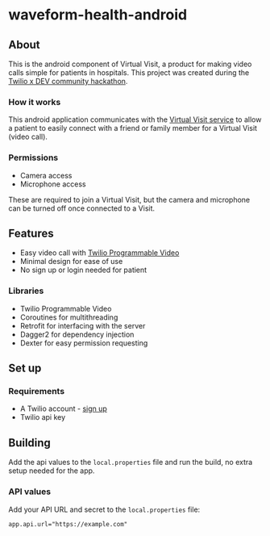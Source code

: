 # waveform-health-android

## About

This is the android component of Virtual Visit, a product for making video calls simple for patients in hospitals.
This project was created during the [Twilio x DEV community hackathon](https://dev.to/devteam/announcing-the-twilio-hackathon-on-dev-2lh8).

### How it works

This android application communicates with the [Virtual Visit service](https://virtualvisit-twilio-serverless-1113-dev.twil.io/room) to
allow a patient to easily connect with a friend or family member for a Virtual Visit (video call).


### Permissions

- Camera access
- Microphone access

These are required to join a Virtual Visit, but the camera and microphone can be turned off once connected to a Visit.


## Features

- Easy video call with [Twilio Programmable Video](https://www.twilio.com/docs/video)
- Minimal design for ease of use
- No sign up or login needed for patient

### Libraries

- Twilio Programmable Video
- Coroutines for multithreading
- Retrofit for interfacing with the server
- Dagger2 for dependency injection
- Dexter for easy permission requesting

## Set up

### Requirements

- A Twilio account - [sign up](https://www.twilio.com/try-twilio)
- Twilio api key

## Building

Add the api values to the `local.properties` file and run the build, no extra setup needed for the app.

### API values

Add your API URL and secret to the `local.properties` file:

```plaintext
app.api.url="https://example.com"
```





